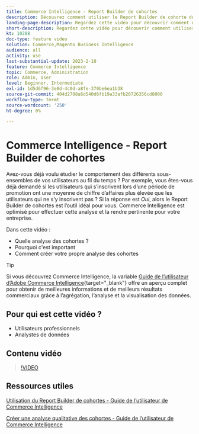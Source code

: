```yaml
---
title: Commerce Intelligence - Report Builder de cohortes
description: Découvrez comment utiliser le Report Builder de cohorte de l’intelligence de commerce pour créer des rapports et des analyses optimisés pertinents pour votre entreprise.
landing-page-description: Regardez cette vidéo pour découvrir comment utiliser le Report Builder de cohorte de l’intelligence de commerce pour créer des rapports et des analyses optimisés pertinents pour votre entreprise.
short-description: Regardez cette vidéo pour découvrir comment utiliser le Report Builder de cohorte de l’intelligence de commerce pour créer des rapports et des analyses optimisés pertinents pour votre entreprise.
kt: 10288
doc-type: feature video
solution: Commerce,Magento Business Intelligence
audience: all
activity: use
last-substantial-update: 2023-2-10
feature: Commerce Intelligence
topic: Commerce, Administration
role: Admin, User
level: Beginner, Intermediate
exl-id: 1d5d6f96-3e0d-4c0d-a8fe-370be6ea1b38
source-git-commit: 404d2708a6d540d6fb19a33afb20726356cd8000
workflow-type: tm+mt
source-wordcount: '250'
ht-degree: 0%

---
```


# Commerce Intelligence - Report Builder de cohortes

Avez-vous déjà voulu étudier le comportement des différents sous-ensembles de vos utilisateurs au fil du temps ? Par exemple, vous êtes-vous déjà demandé si les utilisateurs qui s’inscrivent lors d’une période de promotion ont une moyenne de chiffre d’affaires plus élevée que les utilisateurs qui ne s’y inscrivent pas ? Si la réponse est _Oui_, alors le Report Builder de cohortes est l’outil idéal pour vous. Commerce Intelligence est optimisé pour effectuer cette analyse et la rendre pertinente pour votre entreprise.

Dans cette vidéo :

- Quelle analyse des cohortes ?
- Pourquoi c&#39;est important
- Comment créer votre propre analyse des cohortes

>[!TIP]
>
>Si vous découvrez Commerce Intelligence, la variable [Guide de l’utilisateur d’Adobe Commerce Intelligence](https://experienceleague.adobe.com/docs/commerce-business-intelligence/mbi/guide-overview.html){target="_blank"} offre un aperçu complet pour obtenir de meilleures informations et de meilleurs résultats commerciaux grâce à l’agrégation, l’analyse et la visualisation des données.

## Pour qui est cette vidéo ?

- Utilisateurs professionnels
- Analystes de données

## Contenu vidéo

>[!VIDEO](https://video.tv.adobe.com/v/342407?quality=12&learn=on)

## Ressources utiles

[Utilisation du Report Builder de cohortes - Guide de l’utilisateur de Commerce Intelligence](https://experienceleague.adobe.com/docs/commerce-business-intelligence/mbi/analyze/sql/cohort-rpt-bldr.html)

[Créer une analyse qualitative des cohortes - Guide de l’utilisateur de Commerce Intelligence](https://experienceleague.adobe.com/docs/commerce-business-intelligence/mbi/analyze/sql/create-qual-cohort-analysis.html)
